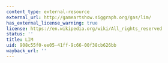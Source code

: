 ```yaml
---
content_type: external-resource
external_url: http://gameartshow.siggraph.org/gas/lim/
has_external_license_warning: true
license: https://en.wikipedia.org/wiki/All_rights_reserved
status: ''
title: LIM
uid: 908c55f0-ee05-41ff-9c66-00f38cb626bb
wayback_url: ''
---
```

